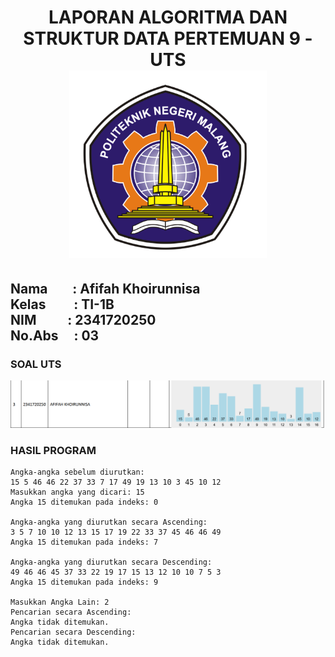 <h1 align="center">LAPORAN ALGORITMA DAN STRUKTUR DATA
PERTEMUAN  9 - UTS

<br>
<img src="picture/logopolinema.png" height="300">
</h1>

<h2>Nama &nbsp;&nbsp;&nbsp;&nbsp;&nbsp;&nbsp;&nbsp;:&nbsp;Afifah Khoirunnisa
<br>
Kelas &nbsp;&nbsp;&nbsp;&nbsp;&nbsp;&nbsp;&nbsp;&nbsp;:&nbsp;TI-1B
<br>
NIM&nbsp;&nbsp;&nbsp;&nbsp;&nbsp;&nbsp;&nbsp;&nbsp;&nbsp;&nbsp;:&nbsp;2341720250
<br>
No.Abs&nbsp;&nbsp;&nbsp;&nbsp;&nbsp;:&nbsp;03</h2>

### SOAL UTS
<img src="picture/soal UTS.png">

### HASIL PROGRAM

```
Angka-angka sebelum diurutkan: 
15 5 46 46 22 37 33 7 17 49 19 13 10 3 45 10 12
Masukkan angka yang dicari: 15
Angka 15 ditemukan pada indeks: 0

Angka-angka yang diurutkan secara Ascending:
3 5 7 10 10 12 13 15 17 19 22 33 37 45 46 46 49 
Angka 15 ditemukan pada indeks: 7

Angka-angka yang diurutkan secara Descending:
49 46 46 45 37 33 22 19 17 15 13 12 10 10 7 5 3 
Angka 15 ditemukan pada indeks: 9

Masukkan Angka Lain: 2
Pencarian secara Ascending:
Angka tidak ditemukan.
Pencarian secara Descending:
Angka tidak ditemukan.
```
